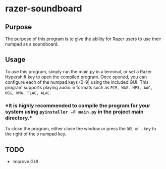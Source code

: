# razer-soundboard
 
## Purpose
The purpose of this program is to give the ability for Razer users to use their numpad as a soundboard.

## Usage
To use this program, simply run the main.py in a terminal, or set a Razer Hypershift key to open the compiled program. Once opened, you can configure each of the numpad keys (0-9) using the included GUI. This program supports playing audio in formats such as `PCM, WAV. MP3, AAC, OGG, WMA, FLAC, ALAC`. 

### **\*It is highly recommended to compile the program for your system using `pyinstaller -F main.py` in the project main directory.\***

To close the program, either close the window or press the `DEL` or `.` key to the right of the `0` numpad key.

## TODO
- Improve GUI
